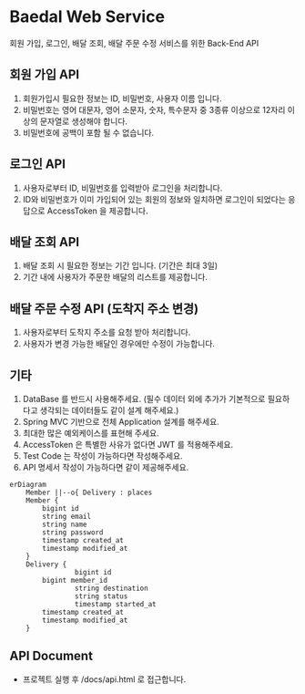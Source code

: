 # Baedal Web Service
회원 가입, 로그인, 배달 조회, 배달 주문 수정 서비스를 위한 Back-End API

## 회원 가입 API
1.	회원가입시 필요한 정보는 ID, 비밀번호, 사용자 이름 입니다.
2.	비밀번호는 영어 대문자, 영어 소문자, 숫자, 특수문자 중 3종류 이상으로
      12자리 이상의 문자열로 생성해야 합니다. 
3. 비밀번호에 공백이 포함 될 수 없습니다.

## 로그인 API
1.	사용자로부터 ID, 비밀번호를 입력받아 로그인을 처리합니다.
2.	ID와 비밀번호가 이미 가입되어 있는 회원의 정보와 일치하면 로그인이 되었다는 응답으로 AccessToken 을 제공합니다.

## 배달 조회 API
1.	배달 조회 시 필요한 정보는 기간 입니다. (기간은 최대 3일)
2.	기간 내에 사용자가 주문한 배달의 리스트를 제공합니다.

## 배달 주문 수정 API (도착지 주소 변경)
1.	사용자로부터 도착지 주소를 요청 받아 처리합니다.
2.	사용자가 변경 가능한 배달인 경우에만 수정이 가능합니다.

## 기타
1.	DataBase 를 반드시 사용해주세요.
      (필수 데이터 외에 추가가 기본적으로 필요하다고 생각되는 데이터들도 같이 설계 해주세요.)
2.	Spring MVC 기반으로 전체 Application 설계를 해주세요.
3.	최대한 많은 예외케이스를 표현해 주세요.
4.	AccessToken 은 특별한 사유가 없다면 JWT 를 적용해주세요.
5.	Test Code 는 작성이 가능하다면 작성해주세요.
6.	API 명세서 작성이 가능하다면 같이 제공해주세요.

```mermaid
erDiagram
    Member ||--o{ Delivery : places
    Member {
	    bigint id
	    string email
        string name
        string password
        timestamp created_at
        timestamp modified_at
    }
    Delivery {
				bigint id
        bigint member_id
				string destination
				string status
				timestamp started_at
        timestamp created_at
        timestamp modified_at
    }
```

## API Document
- 프로젝트 실행 후 /docs/api.html 로 접근합니다.